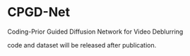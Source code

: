 # CPGD-Net
Coding-Prior Guided Diffusion Network for Video Deblurring

code and dataset will be released after publication.
